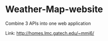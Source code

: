 # Weather-Map-website
Combine 3 APIs into one web application

Link: http://homes.lmc.gatech.edu/~mmj6/
